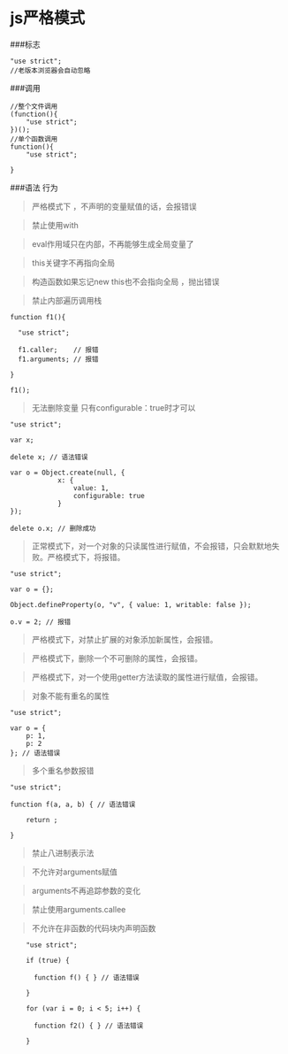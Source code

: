 js严格模式
=========
###标志
	
	"use strict";
	//老版本浏览器会自动忽略
###调用
		
	//整个文件调用	
	(function(){
		"use strict";
	})();
	//单个函数调用
	function(){
		"use strict";
		
	}
###语法 行为

>严格模式下 ，不声明的变量赋值的话，会报错误

>禁止使用with

>eval作用域只在内部，不再能够生成全局变量了

>this关键字不再指向全局

>构造函数如果忘记new  this也不会指向全局 ，抛出错误

>禁止内部遍历调用栈

	function f1(){

	  "use strict";

	  f1.caller;    // 报错
	  f1.arguments; // 报错

	}

	f1();
>无法删除变量 只有configurable：true时才可以

	"use strict";

	var x;

	delete x; // 语法错误

	var o = Object.create(null, {
				x: {
					value: 1,
					configurable: true
				}
	});

	delete o.x; // 删除成功	
> 正常模式下，对一个对象的只读属性进行赋值，不会报错，只会默默地失败。严格模式下，将报错。

	"use strict";
 
	var o = {};

	Object.defineProperty(o, "v", { value: 1, writable: false });

	o.v = 2; // 报错
	
>严格模式下，对禁止扩展的对象添加新属性，会报错。

>严格模式下，删除一个不可删除的属性，会报错。

>严格模式下，对一个使用getter方法读取的属性进行赋值，会报错。

>对象不能有重名的属性

	"use strict";

	var o = {
		p: 1,
		p: 2
	}; // 语法错误
> 多个重名参数报错

	"use strict";

	function f(a, a, b) { // 语法错误  

		return ; 

	}
>禁止八进制表示法

>不允许对arguments赋值

>arguments不再追踪参数的变化

>禁止使用arguments.callee

>不允许在非函数的代码块内声明函数
		
		"use strict";

		if (true) {

		  function f() { } // 语法错误

		}

		for (var i = 0; i < 5; i++) {

		  function f2() { } // 语法错误

		}
	